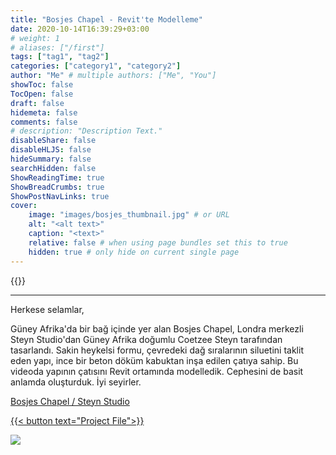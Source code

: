 ```yaml
---
title: "Bosjes Chapel - Revit'te Modelleme"
date: 2020-10-14T16:39:29+03:00
# weight: 1
# aliases: ["/first"]
tags: ["tag1", "tag2"]
categories: ["category1", "category2"]
author: "Me" # multiple authors: ["Me", "You"]
showToc: false
TocOpen: false
draft: false
hidemeta: false
comments: false
# description: "Description Text."
disableShare: false
disableHLJS: false
hideSummary: false
searchHidden: false
ShowReadingTime: true
ShowBreadCrumbs: true
ShowPostNavLinks: true
cover:
    image: "images/bosjes_thumbnail.jpg" # or URL
    alt: "<alt text>"
    caption: "<text>"
    relative: false # when using page bundles set this to true
    hidden: true # only hide on current single page
---
```


{{<youtube ug8e7GWmAtM>}}

---

Herkese selamlar,

Güney Afrika'da bir bağ içinde yer alan Bosjes Chapel, Londra merkezli Steyn Studio'dan Güney Afrika doğumlu Coetzee Steyn tarafından tasarlandı. Sakin heykelsi formu, çevredeki dağ sıralarının siluetini taklit eden yapı, ince bir beton döküm kabuktan inşa edilen çatıya sahip. Bu videoda yapının çatısını Revit ortamında modelledik. Cephesini de basit anlamda oluşturduk.
İyi seyirler.

[Bosjes Chapel / Steyn Studio](https://www.archdaily.com/867369/bosjes-chapel-steyn-studio)

<a href="files/BosjesChapel-Proje.rvt" download>
    {{< button text="Project File">}}
</a>


![](images/bosjes_girişfoto.png)